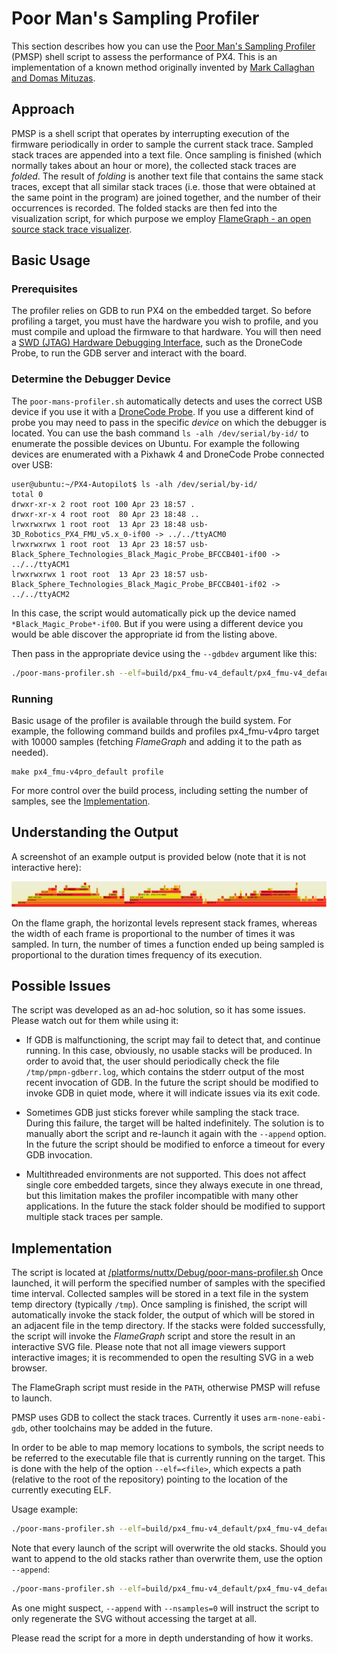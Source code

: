 # Poor Man's Sampling Profiler

This section describes how you can use the [Poor Man's Sampling Profiler](https://github.com/PX4/PX4-Autopilot/blob/release/1.13/platforms/nuttx/Debug/poor-mans-profiler.sh) (PMSP) shell script to assess the performance of PX4.
This is an implementation of a known method originally invented by [Mark Callaghan and Domas Mituzas](https://poormansprofiler.org/).

## Approach

PMSP is a shell script that operates by interrupting execution of the firmware periodically in order to sample the current stack trace.
Sampled stack traces are appended into a text file.
Once sampling is finished (which normally takes about an hour or more), the collected stack traces are *folded*.
The result of *folding* is another text file that contains the same stack traces, except that all similar stack traces (i.e. those that were obtained at the same point in the program) are joined together, and the number of their occurrences is recorded.
The folded stacks are then fed into the visualization script, for which purpose we employ [FlameGraph - an open source stack trace visualizer](http://www.brendangregg.com/flamegraphs.html).

## Basic Usage

### Prerequisites

The profiler relies on GDB to run PX4 on the embedded target.
So before profiling a target, you must have the hardware you wish to profile, and you must compile and upload the firmware to that hardware.
You will then need a [SWD (JTAG) Hardware Debugging Interface](../debug/swd_debug.md#debug-probes), such as the DroneCode Probe, to run the GDB server and interact with the board.


### Determine the Debugger Device

The `poor-mans-profiler.sh` automatically detects and uses the correct USB device if you use it with a [DroneCode Probe](../debug/swd_debug.md#dronecode-probe).
If you use a different kind of probe you may need to pass in the specific _device_ on which the debugger is located.
You can use the bash command `ls -alh /dev/serial/by-id/` to enumerate the possible devices on Ubuntu.
For example the following devices are enumerated with a Pixhawk 4 and DroneCode Probe connected over USB:
```
user@ubuntu:~/PX4-Autopilot$ ls -alh /dev/serial/by-id/
total 0
drwxr-xr-x 2 root root 100 Apr 23 18:57 .
drwxr-xr-x 4 root root  80 Apr 23 18:48 ..
lrwxrwxrwx 1 root root  13 Apr 23 18:48 usb-3D_Robotics_PX4_FMU_v5.x_0-if00 -> ../../ttyACM0
lrwxrwxrwx 1 root root  13 Apr 23 18:57 usb-Black_Sphere_Technologies_Black_Magic_Probe_BFCCB401-if00 -> ../../ttyACM1
lrwxrwxrwx 1 root root  13 Apr 23 18:57 usb-Black_Sphere_Technologies_Black_Magic_Probe_BFCCB401-if02 -> ../../ttyACM2
```

In this case, the script would automatically pick up the device named `*Black_Magic_Probe*-if00`.
But if you were using a different device you would be able discover the appropriate id from the listing above. 

Then pass in the appropriate device using the `--gdbdev` argument like this:
```bash
./poor-mans-profiler.sh --elf=build/px4_fmu-v4_default/px4_fmu-v4_default.elf --nsamples=30000 --gdbdev=/dev/ttyACM2
```


### Running

Basic usage of the profiler is available through the build system. 
For example, the following command builds and profiles px4_fmu-v4pro target with 10000 samples (fetching *FlameGraph* and adding it to the path as needed).

```
make px4_fmu-v4pro_default profile
```

For more control over the build process, including setting the number of samples, see the [Implementation](#implementation).

## Understanding the Output

A screenshot of an example output is provided below (note that it is not interactive here):

![FlameGraph Example](../../assets/debug/flamegraph-example.png)

On the flame graph, the horizontal levels represent stack frames, whereas the width of each frame is proportional to the number of times it was sampled.
In turn, the number of times a function ended up being sampled is proportional to the duration times frequency of its execution.

## Possible Issues

The script was developed as an ad-hoc solution, so it has some issues.
Please watch out for them while using it:

* If GDB is malfunctioning, the script may fail to detect that, and continue running.
  In this case, obviously, no usable stacks will be produced.
  In order to avoid that, the user should periodically check the file `/tmp/pmpn-gdberr.log`, which contains the stderr output of the most recent invocation of GDB.
  In the future the script should be modified to invoke GDB in quiet mode, where it will indicate issues via its exit code.

* Sometimes GDB just sticks forever while sampling the stack trace.
  During this failure, the target will be halted indefinitely.
  The solution is to manually abort the script and re-launch it again with the `--append` option.
  In the future the script should be modified to enforce a timeout for every GDB invocation.

* Multithreaded environments are not supported.
  This does not affect single core embedded targets, since they always execute in one thread, but this limitation makes the profiler incompatible with many other applications.
  In the future the stack folder should be modified to support multiple stack traces per sample.

## Implementation

The script is located at [/platforms/nuttx/Debug/poor-mans-profiler.sh](https://github.com/PX4/PX4-Autopilot/blob/release/1.13/platforms/nuttx/Debug/poor-mans-profiler.sh)
Once launched, it will perform the specified number of samples with the specified time interval.
Collected samples will be stored in a text file in the system temp directory (typically `/tmp`).
Once sampling is finished, the script will automatically invoke the stack folder, the output of which will be stored in an adjacent file in the temp directory.
If the stacks were folded successfully, the script will invoke the *FlameGraph* script and store the result in an interactive SVG file.
Please note that not all image viewers support interactive images;
it is recommended to open the resulting SVG in a web browser.

The FlameGraph script must reside in the `PATH`, otherwise PMSP will refuse to launch.

PMSP uses GDB to collect the stack traces.
Currently it uses `arm-none-eabi-gdb`, other toolchains may be added in the future.

In order to be able to map memory locations to symbols, the script needs to be referred to the executable file that is currently running on the target.
This is done with the help of the option `--elf=<file>`, which expects a path (relative to the root of the repository) pointing to the location of the currently executing ELF.

Usage example:

```bash
./poor-mans-profiler.sh --elf=build/px4_fmu-v4_default/px4_fmu-v4_default.elf --nsamples=30000
```

Note that every launch of the script will overwrite the old stacks. 
Should you want to append to the old stacks rather than overwrite them, use the option `--append`:

```bash
./poor-mans-profiler.sh --elf=build/px4_fmu-v4_default/px4_fmu-v4_default.elf --nsamples=30000 --append
```

As one might suspect, `--append` with `--nsamples=0` will instruct the script to only regenerate the SVG without accessing the target at all.

Please read the script for a more in depth understanding of how it works.
